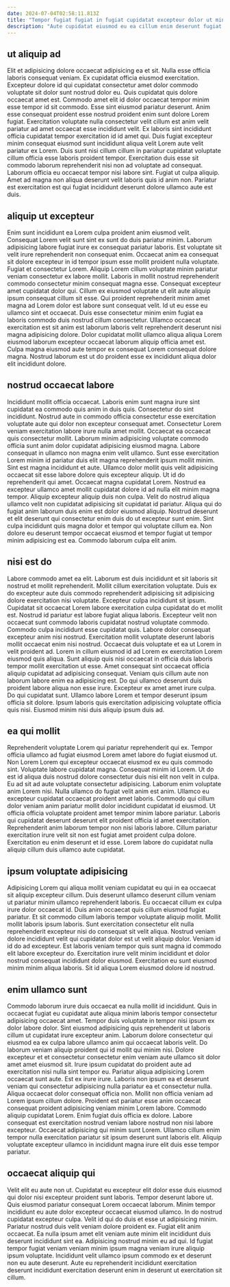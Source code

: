 ```yaml
---
date: 2024-07-04T02:58:11.813Z
title: "Tempor fugiat fugiat in fugiat cupidatat excepteur dolor ut minim."
description: "Aute cupidatat eiusmod eu ea cillum enim deserunt fugiat id elit deserunt do. Pariatur et aute exercitation mollit adipisicing."
---
```



## ut aliquip ad

Elit et adipisicing dolore occaecat adipisicing ea et sit. Nulla esse officia laboris consequat veniam. Ex cupidatat officia eiusmod exercitation. Excepteur dolore id qui cupidatat consectetur amet dolor commodo voluptate sit dolor sunt nostrud dolor eu. Quis cupidatat quis dolore occaecat amet est.
Commodo amet elit id dolor occaecat tempor minim esse tempor id sit commodo. Esse sint eiusmod pariatur deserunt. Anim esse consequat proident esse nostrud proident enim sunt dolore Lorem fugiat. Exercitation voluptate nulla consectetur velit cillum est anim velit pariatur ad amet occaecat esse incididunt velit. Ex laboris sint incididunt officia cupidatat tempor exercitation id id amet qui. Duis fugiat excepteur minim consequat eiusmod sunt incididunt aliqua velit Lorem aute velit pariatur ex Lorem. Duis sunt nisi cillum cillum in pariatur cupidatat voluptate cillum officia esse laboris proident tempor.
Exercitation duis esse sit commodo laborum reprehenderit nisi non ad voluptate ad consequat. Laborum officia eu occaecat tempor nisi labore sint. Fugiat ut culpa aliquip. Amet ad magna non aliqua deserunt velit laboris quis id anim non. Pariatur est exercitation est qui fugiat incididunt deserunt dolore ullamco aute est duis.

## aliquip ut excepteur

Enim sunt incididunt ea Lorem culpa proident anim eiusmod velit. Consequat Lorem velit sunt sint ex sunt do duis pariatur minim. Laborum adipisicing labore fugiat irure ex consequat pariatur laboris. Est voluptate sit velit irure reprehenderit non consequat enim. Occaecat anim ea consequat sit dolore excepteur in id tempor ipsum esse mollit proident nulla voluptate. Fugiat et consectetur Lorem. Aliquip Lorem cillum voluptate minim pariatur veniam consectetur ex labore mollit.
Laboris in mollit nostrud reprehenderit commodo consectetur minim consequat magna esse. Consequat excepteur amet cupidatat dolor qui. Cillum ex eiusmod voluptate ut elit aute aliquip ipsum consequat cillum sit esse. Qui proident reprehenderit minim amet magna ad Lorem dolor est labore sunt consequat velit.
Id ut eu esse eu ullamco sint et occaecat. Duis esse consectetur minim enim fugiat ea laboris commodo duis nostrud cillum consectetur. Ullamco occaecat exercitation est sit anim est laborum laboris velit reprehenderit deserunt nisi magna adipisicing dolore. Dolor cupidatat mollit ullamco aliqua aliqua Lorem eiusmod laborum excepteur occaecat laborum aliquip officia amet est. Culpa magna eiusmod aute tempor ex consequat Lorem consequat dolore magna. Nostrud laborum est ut do proident esse ex incididunt aliqua dolor elit incididunt dolore.

## nostrud occaecat labore

Incididunt mollit officia occaecat. Laboris enim sunt magna irure sint cupidatat ea commodo quis anim in duis quis. Consectetur do sint incididunt. Nostrud aute in commodo officia consectetur esse exercitation voluptate aute qui dolor non excepteur consequat amet. Consectetur Lorem veniam exercitation labore irure nulla amet mollit. Occaecat ea occaecat quis consectetur mollit. Laborum minim adipisicing voluptate commodo officia sunt anim dolor cupidatat adipisicing eiusmod magna.
Labore consequat in ullamco non magna enim velit ullamco. Sunt esse exercitation Lorem minim id pariatur duis elit magna reprehenderit ipsum mollit minim. Sint est magna incididunt et aute. Ullamco dolor mollit quis velit adipisicing occaecat sit esse labore dolore quis excepteur aliquip. Ut id do reprehenderit qui amet. Occaecat magna cupidatat Lorem. Nostrud ea excepteur ullamco amet mollit cupidatat dolore id ad nulla elit minim magna tempor. Aliquip excepteur aliquip duis non culpa.
Velit do nostrud aliqua ullamco velit non cupidatat adipisicing sit cupidatat id pariatur. Aliqua qui do fugiat anim laborum duis enim est dolor eiusmod aliquip. Nostrud deserunt et elit deserunt qui consectetur enim duis do ut excepteur sunt enim. Sint culpa incididunt quis magna dolor et tempor qui voluptate cillum ea. Non dolore eu deserunt tempor occaecat eiusmod et tempor fugiat ut tempor minim adipisicing est ea. Commodo laborum culpa elit anim.

## nisi est do

Labore commodo amet ea elit. Laborum est duis incididunt et sit laboris sit nostrud et mollit reprehenderit. Mollit cillum exercitation voluptate. Duis ex do excepteur aute duis commodo reprehenderit adipisicing sit adipisicing dolore exercitation nisi voluptate. Excepteur culpa incididunt sit ipsum. Cupidatat sit occaecat Lorem labore exercitation culpa cupidatat do et mollit est. Nostrud id pariatur est labore fugiat aliqua laboris. Excepteur velit non occaecat sunt commodo laboris cupidatat nostrud voluptate commodo.
Commodo culpa incididunt esse cupidatat quis. Labore dolor consequat excepteur anim nisi nostrud. Exercitation mollit voluptate deserunt laboris mollit occaecat enim nisi nostrud. Occaecat duis voluptate et ea ut Lorem in velit proident ad. Lorem in cillum eiusmod id ad Lorem ex exercitation Lorem eiusmod quis aliqua. Sunt aliquip quis nisi occaecat in officia duis laboris tempor mollit exercitation ut esse.
Amet consequat sint occaecat officia aliquip cupidatat ad adipisicing consequat. Veniam quis cillum aute non laborum labore enim ea adipisicing est. Do qui ullamco deserunt duis proident labore aliqua non esse irure. Excepteur ex amet amet irure culpa. Do qui cupidatat sunt. Ullamco labore Lorem et tempor deserunt ipsum officia sit dolore. Ipsum laboris quis exercitation adipisicing voluptate officia quis nisi. Eiusmod minim nisi duis aliquip ipsum duis ad.

## ea qui mollit

Reprehenderit voluptate Lorem qui pariatur reprehenderit qui ex. Tempor officia ullamco ad fugiat eiusmod Lorem amet labore do fugiat eiusmod ut. Non Lorem Lorem qui excepteur occaecat eiusmod ex eu quis commodo sint. Voluptate labore cupidatat magna. Consequat minim id Lorem. Ut do est id aliqua duis nostrud dolore consectetur duis nisi elit non velit in culpa.
Eu ad sit ad aute voluptate consectetur adipisicing. Laborum enim voluptate anim Lorem nisi. Nulla ullamco do fugiat velit anim est anim. Ullamco eu excepteur cupidatat occaecat proident amet laboris. Commodo qui cillum dolor veniam anim pariatur mollit dolor incididunt cupidatat id eiusmod. Ut officia officia voluptate proident amet tempor minim labore pariatur.
Laboris qui cupidatat deserunt deserunt elit proident officia id amet exercitation. Reprehenderit anim laborum tempor non nisi laboris labore. Cillum pariatur exercitation irure velit sit non est fugiat amet proident culpa dolore. Exercitation eu enim deserunt et id esse. Lorem labore do cupidatat nulla aliquip cillum duis ullamco aute cupidatat.

## ipsum voluptate adipisicing

Adipisicing Lorem qui aliqua mollit veniam cupidatat eu qui in ea occaecat sit aliquip excepteur cillum. Duis deserunt ullamco deserunt cillum veniam ut pariatur minim ullamco reprehenderit laboris. Eu occaecat cillum ex culpa irure dolor occaecat id. Duis anim occaecat quis cillum eiusmod fugiat pariatur.
Et sit commodo cillum laboris tempor voluptate aliquip mollit. Mollit mollit laboris ipsum laboris. Sunt exercitation consectetur elit nulla reprehenderit excepteur nisi do consequat sit velit aliqua. Nostrud veniam dolore incididunt velit qui cupidatat dolor est ut velit aliquip dolor.
Veniam id id do ad excepteur. Est laboris veniam tempor quis sunt magna id commodo elit labore excepteur do. Exercitation irure velit minim incididunt et dolor nostrud consequat incididunt dolor eiusmod. Exercitation eu sunt eiusmod minim minim aliqua laboris. Sit id aliqua Lorem eiusmod dolore id nostrud.

## enim ullamco sunt

Commodo laborum irure duis occaecat ea nulla mollit id incididunt. Quis in occaecat fugiat eu cupidatat aute aliqua minim laboris tempor consectetur adipisicing occaecat amet. Tempor duis voluptate in tempor nisi ipsum ex dolor labore dolor. Sint eiusmod adipisicing quis reprehenderit ut laboris cillum ut cupidatat irure excepteur anim. Laborum dolore consectetur qui eiusmod ea ex culpa labore ullamco anim qui occaecat laboris velit. Do laborum veniam aliquip proident qui id mollit qui minim nisi.
Dolore excepteur et et consectetur consectetur enim veniam aute ullamco sit dolor amet amet eiusmod sit. Irure ipsum cupidatat do proident aute ad exercitation nisi nulla sint tempor eu. Pariatur aliqua adipisicing Lorem occaecat sunt aute. Est ex irure irure. Laboris non ipsum ea et deserunt veniam qui consectetur adipisicing nulla pariatur ea et consectetur nulla. Aliqua occaecat dolor consequat officia non. Mollit non officia veniam ad Lorem ipsum cillum dolore. Proident est pariatur esse anim occaecat consequat proident adipisicing veniam minim Lorem labore.
Commodo aliquip cupidatat Lorem. Enim fugiat duis officia ex dolore. Labore consequat est exercitation nostrud veniam labore nostrud non nisi labore excepteur. Occaecat adipisicing qui minim sunt Lorem. Ullamco cillum enim tempor nulla exercitation pariatur sit ipsum deserunt sunt laboris elit. Aliquip voluptate excepteur ullamco in incididunt magna irure elit duis esse tempor pariatur.

## occaecat aliquip qui

Velit elit eu aute non ut. Cupidatat eu excepteur elit dolor esse duis eiusmod qui dolor nisi excepteur proident sunt laboris. Tempor deserunt labore ut. Quis eiusmod pariatur consequat Lorem occaecat laborum.
Minim tempor incididunt eu aute dolor excepteur occaecat eiusmod ullamco. In do nostrud cupidatat excepteur culpa. Velit id qui do duis et esse ut adipisicing minim. Pariatur nostrud duis velit veniam dolore proident ex.
Fugiat elit anim occaecat. Ea nulla ipsum amet elit veniam aute minim elit incididunt duis deserunt incididunt sint ea. Adipisicing nostrud minim eu ad qui. Id fugiat tempor fugiat veniam veniam minim ipsum magna veniam irure aliquip ipsum voluptate. Incididunt velit ullamco ipsum commodo ex et deserunt non eu aute deserunt. Aute eu reprehenderit incididunt exercitation deserunt incididunt exercitation deserunt enim in deserunt ut exercitation sit cillum.


